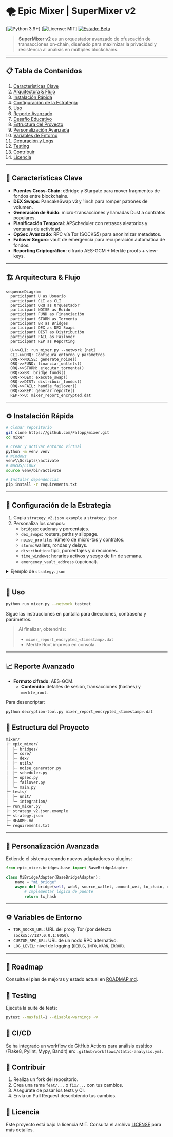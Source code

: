 # 🌪️ Epic Mixer | SuperMixer v2

[![Python 3.9+](https://img.shields.io/badge/Python-3.9%2B-blue)] [![License: MIT](https://img.shields.io/badge/License-MIT-green)] [![Estado: Beta](https://img.shields.io/badge/Estado-Beta-blue)]()

> **SuperMixer v2** es un orquestador avanzado de ofuscación de transacciones on-chain, diseñado para maximizar la privacidad y resistencia al análisis en múltiples blockchains.

---

## 📋 Tabla de Contenidos
1. [Características Clave](#-características-clave)
2. [Arquitectura & Flujo](#-arquitectura--flujo)
3. [Instalación Rápida](#-instalación-rápida)
4. [Configuración de la Estrategia](#-configuración-de-la-estrategia)
5. [Uso](#-uso)
6. [Reporte Avanzado](#-reporte-avanzado)
7. [Desafío Educativo](#-desafío-educativo)
8. [Estructura del Proyecto](#-estructura-del-proyecto)
9. [Personalización Avanzada](#-personalización-avanzada)
10. [Variables de Entorno](#-variables-de-entorno)
11. [Depuración y Logs](#-depuración-y-logs)
12. [Testing](#-testing)
13. [Contribuir](#-contribuir)
14. [Licencia](#-licencia)

---

## 🚀 Características Clave
- **Puentes Cross-Chain**: cBridge y Stargate para mover fragmentos de fondos entre blockchains.
- **DEX Swaps**: PancakeSwap v3 y 1inch para romper patrones de volumen.
- **Generación de Ruido**: micro-transacciones y llamadas Dust a contratos populares.
- **Planificación Temporal**: APScheduler con retrasos aleatorios y ventanas de actividad.
- **OpSec Avanzado**: RPC vía Tor (SOCKS5) para anonimizar metadatos.
- **Failover Seguro**: vault de emergencia para recuperación automática de fondos.
- **Reporting Criptográfico**: cifrado AES-GCM + Merkle proofs + view-keys.

---

## 🏗️ Arquitectura & Flujo
```mermaid
sequenceDiagram
  participant U as Usuario
  participant CLI as CLI
  participant ORQ as Orquestador
  participant NOISE as Ruido
  participant FUND as Financiación
  participant STORM as Tormenta
  participant BR as Bridges
  participant DEX as DEX Swaps
  participant DIST as Distribución
  participant FAIL as Failover
  participant REP as Reporting

  U->>CLI: run_mixer.py --network [net]
  CLI->>ORQ: Configura entorno y parámetros
  ORQ->>NOISE: generate_noise()
  ORQ->>FUND: financiar_wallets()
  ORQ->>STORM: ejecutar_tormenta()
  ORQ->>BR: bridge_funds()
  ORQ->>DEX: execute_swap()
  ORQ->>DIST: distribuir_fondos()
  ORQ->>FAIL: handle_failover()
  ORQ->>REP: generar_reporte()
  REP->>U: mixer_report_encrypted.dat
```

---

## ⚙️ Instalación Rápida
```bash
# Clonar repositorio
git clone https://github.com/Falopp/mixer.git
cd mixer

# Crear y activar entorno virtual
python -m venv venv
# Windows
venv\\Scripts\\activate
# macOS/Linux
source venv/bin/activate

# Instalar dependencias
pip install -r requirements.txt
```

---

## 🔧 Configuración de la Estrategia
1. Copia `strategy_v2.json.example` a `strategy.json`.
2. Personaliza los campos:
   - `bridges`: cadenas y porcentajes.
   - `dex_swaps`: routers, paths y slippage.
   - `noise_profile`: número de micro-txs y contratos.
   - `storm`: wallets, rondas y delays.
   - `distribution`: tipo, porcentajes y direcciones.
   - `time_windows`: horarios activos y sesgo de fin de semana.
   - `emergency_vault_address` (opcional).

<details>
<summary>Ejemplo de <code>strategy.json</code></summary>

```json
{
  "bridges": [ /* ... */ ],
  "dex_swaps": [ /* ... */ ],
  "noise_profile": { /* ... */ },
  // ... otros campos ...
}
```
</details>

---

## 🏃 Uso
```bash
python run_mixer.py --network testnet
```
Sigue las instrucciones en pantalla para direcciones, contraseña y parámetros.

> Al finalizar, obtendrás:
> - `mixer_report_encrypted_<timestamp>.dat`
> - Merkle Root impreso en consola.

---

## 📈 Reporte Avanzado
- **Formato cifrado**: AES-GCM.
  - **Contenido**: detalles de sesión, transacciones (hashes) y `merkle_root`.

Para desencriptar:
```bash
python decryption-tool.py mixer_report_encrypted_<timestamp>.dat
```


## 📁 Estructura del Proyecto
```bash
mixer/
├─ epic_mixer/
│  ├─ bridges/
│  ├─ core/
│  ├─ dex/
│  ├─ utils/
│  ├─ noise_generator.py
│  ├─ scheduler.py
│  ├─ opsec.py
│  ├─ failover.py
│  └─ main.py
├─ tests/
│  ├─ unit/
│  └─ integration/
├─ run_mixer.py
├─ strategy_v2.json.example
├─ strategy.json
├─ README.md
└─ requirements.txt
```

---

## 🔄 Personalización Avanzada
Extiende el sistema creando nuevos adaptadores o plugins:
```python
from epic_mixer.bridges.base import BaseBridgeAdapter

class MiBridgeAdapter(BaseBridgeAdapter):
    name = "mi_bridge"
    async def bridge(self, web3, source_wallet, amount_wei, to_chain, dest_address):
        # Implementar lógica de puente
        return tx_hash
```

---

## ⚙️ Variables de Entorno
- `TOR_SOCKS_URL`: URL del proxy Tor (por defecto `socks5://127.0.0.1:9050`).
- `CUSTOM_RPC_URL`: URL de un nodo RPC alternativo.
- `LOG_LEVEL`: nivel de logging (`DEBUG`, `INFO`, `WARN`, `ERROR`).

---

## 📑 Roadmap
Consulta el plan de mejoras y estado actual en [ROADMAP.md](ROADMAP.md).

## 🧪 Testing
Ejecuta la suite de tests:
```bash
pytest --maxfail=1 --disable-warnings -v
```

## 🤖 CI/CD
Se ha integrado un workflow de GitHub Actions para análisis estático (Flake8, Pylint, Mypy, Bandit) en:
`.github/workflows/static-analysis.yml`.

## 🤝 Contribuir
1. Realiza un fork del repositorio.
2. Crea una rama `feat/...` o `fix/...` con tus cambios.
3. Asegúrate de pasar los tests y CI.
4. Envía un Pull Request describiendo tus cambios.

## 📜 Licencia
Este proyecto está bajo la licencia MIT. Consulta el archivo [LICENSE](LICENSE) para más detalles.
